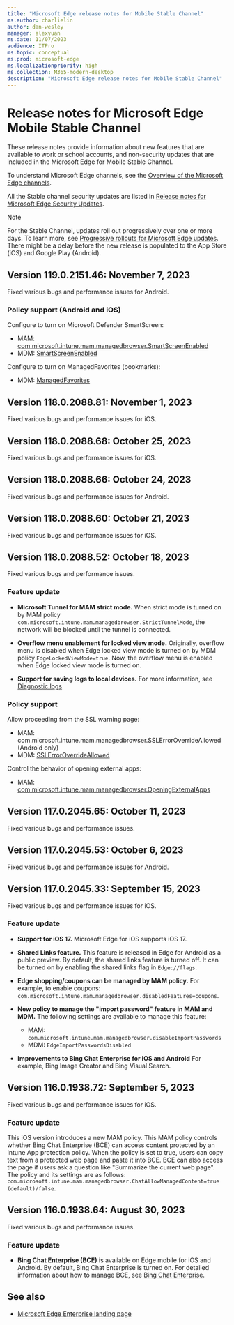 ```yaml
---
title: "Microsoft Edge release notes for Mobile Stable Channel"
ms.author: charlielin
author: dan-wesley
manager: alexyuan
ms.date: 11/07/2023
audience: ITPro
ms.topic: conceptual
ms.prod: microsoft-edge
ms.localizationpriority: high
ms.collection: M365-modern-desktop
description: "Microsoft Edge release notes for Mobile Stable Channel"
---
```


# Release notes for Microsoft Edge Mobile Stable Channel

These release notes provide information about new features that are available to work or school accounts, and non-security updates that are included in the Microsoft Edge for Mobile Stable Channel.

To understand Microsoft Edge channels, see the [Overview of the Microsoft Edge channels](./microsoft-edge-channels.md).

All the Stable channel security updates are listed in [Release notes for Microsoft Edge Security Updates](./microsoft-edge-relnotes-security.md).

> [!NOTE]
> For the Stable Channel, updates roll out progressively over one or more days. To learn more, see [Progressive rollouts for Microsoft Edge updates](./microsoft-edge-update-progressive-rollout.md). There might be a delay before the new release is populated to the App Store (iOS) and Google Play (Android).

## Version 119.0.2151.46: November 7, 2023

Fixed various bugs and performance issues for Android.

### Policy support (Android and iOS)

Configure to turn on Microsoft Defender SmartScreen:

- MAM: [com.microsoft.intune.mam.managedbrowser.SmartScreenEnabled](/mem/intune/apps/manage-microsoft-edge#microsoft-defender-smartscreen)
- MDM: [SmartScreenEnabled](/deployedge/microsoft-edge-mobile-policies#smartscreenenabled)

Configure to turn on ManagedFavorites (bookmarks):

- MDM: [ManagedFavorites](/deployedge/microsoft-edge-mobile-policies#managedfavorites)

## Version 118.0.2088.81: November 1, 2023

Fixed various bugs and performance issues for iOS.

## Version 118.0.2088.68: October 25, 2023

Fixed various bugs and performance issues for iOS.

## Version 118.0.2088.66: October 24, 2023

Fixed various bugs and performance issues for Android.

## Version 118.0.2088.60: October 21, 2023

Fixed various bugs and performance issues for iOS.

## Version 118.0.2088.52: October 18, 2023

Fixed various bugs and performance issues.

### Feature update

- **Microsoft Tunnel for MAM strict mode.** When strict mode is turned on by MAM policy `com.microsoft.intune.mam.managedbrowser.StrictTunnelMode`, the network will be blocked until the tunnel is connected.

- **Overflow menu enablement for locked view mode.** Originally, overflow menu is disabled when Edge locked view mode is turned on by MDM policy `EdgeLockedViewMode=true`. Now, the overflow menu is enabled when Edge locked view mode is turned on.

- **Support for saving logs to local devices.** For more information, see [Diagnostic logs](/mem/intune/apps/manage-microsoft-edge#diagnostic-logs)

### Policy support

Allow proceeding from the SSL warning page:

- MAM: com.microsoft.intune.mam.managedbrowser.SSLErrorOverrideAllowed (Android only)
- MDM: [SSLErrorOverrideAllowed](/deployedge/microsoft-edge-mobile-policies#sslerroroverrideallowed)

Control the behavior of opening external apps:

- MAM: [com.microsoft.intune.mam.managedbrowser.OpeningExternalApps](/mem/intune/apps/manage-microsoft-edge#block-opening-external-apps)

## Version 117.0.2045.65: October 11, 2023

Fixed various bugs and performance issues.

## Version 117.0.2045.53: October 6, 2023

Fixed various bugs and performance issues for Android.

## Version 117.0.2045.33: September 15, 2023

Fixed various bugs and performance issues for iOS.

### Feature update

- **Support for iOS 17.** Microsoft Edge for iOS supports iOS 17.

- **Shared Links feature.** This feature is released in Edge for Android as a public preview. By default, the shared links feature is turned off. It can be turned on by enabling the shared links flag in `Edge://flags`.

- **Edge shopping/coupons can be managed by MAM policy.** For example, to enable coupons: `com.microsoft.intune.mam.managedbrowser.disabledFeatures=coupons`.

- **New policy to manage the "import password" feature in MAM and MDM.** The following settings are available to manage this feature:

  - MAM: `com.microsoft.intune.mam.managedbrowser.disableImportPasswords`
  - MDM: `EdgeImportPasswordsDisabled`

- **Improvements to Bing Chat Enterprise for iOS and Android** For example, Bing Image Creator and Bing Visual Search.

## Version 116.0.1938.72: September 5, 2023

Fixed various bugs and performance issues for iOS.

### Feature update

This iOS version introduces a new MAM policy. This MAM policy controls whether Bing Chat Enterprise (BCE) can access content protected by an Intune App protection policy. When the policy is set to true, users can copy text from a protected web page and paste it into BCE. BCE can also access the page if users ask a question like "Summarize the current web page". The policy and its settings are as follows:<br>
`com.microsoft.intune.mam.managedbrowser.ChatAllowManagedContent=true (default)/false`.

## Version 116.0.1938.64: August 30, 2023

Fixed various bugs and performance issues.

### Feature update

- **Bing Chat Enterprise (BCE)** is available on Edge mobile for iOS and Android. By default, Bing Chat Enterprise is turned on. For detailed information about how to manage BCE, see [Bing Chat Enterprise](/mem/intune/apps/manage-microsoft-edge#bing-chat-enterprise).

<!-- Version 116.0.1938.56: August 21, 2023, to Version 115.0.1901.183: July 22, 2023 -->
<!-- Version 114.0.1823.37: June 2, 2023 to Version 113.0.1774.50: May 18, 2023 -->
<!-- Version 113.1774.36: May 8, 2023 to Version 112.0.1722.36: April 7, 2023 -->
<!-- Version 111.0.1661.43: March 18, 2023 to Version 109.0.1518.70: January 26, 2023 -->
<!-- Version Version 109.0.1518.58: January 18, 2023 to Version 108.0.1462.45: December 8, 2022  -->
<!-- Version 108.0.1462.43: December 7, 2022 to Version 106.0.1370.47: October 17, 2022 -->
<!-- Version 105.0.1343.38: September 13, 2022 to Version 101.0.1210.32: April 29, 2022 -->

## See also

- [Microsoft Edge Enterprise landing page](https://aka.ms/EdgeEnterprise)
